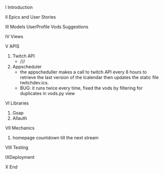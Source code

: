 I Introduction



II Epics and User Stories



III Models
UserProfile
Vods
Suggestions


IV Views


V APIS
1. Twitch API
    - /// 
2. Appscheduler
    - the appscheduller makes a call to twitch API every 6 hours to retrieve the last version of the Icalendar then updates the static file twitchdev.ics.
    - BUG: it runs twice every time, fixed the vods by filtering for duplicates in vods.py view

VI Libraries
1. Gsap
2. Allauth


VII Mechanics
1. homepage countdown till the next stream


VIII Testing
   


IXDeployment



X End